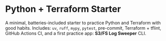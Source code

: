 # Python + Terraform Starter

A minimal, batteries-included starter to practice Python and Terraform with good habits.
Includes: `uv`, `ruff`, `mypy`, `pytest`, pre-commit, Terraform + tflint, GitHub Actions CI,
and a first practice app: **S3/FS Log Sweeper** CLI.
